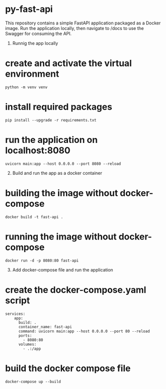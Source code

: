 # py-fast-api

This repository contains a simple FastAPI application packaged as a Docker image.
Run the application locally, then navigate to /docs to use the Swagger for consuming the API.


1. Runnig the app locally

# create and activate the virtual environment

``` python -m venv venv ```

# install required packages

``` pip install --upgrade -r requirements.txt ```

# run the application on localhost:8080

``` uvicorn main:app --host 0.0.0.0 --port 8080 --reload ```

2. Build and run the app as a docker container

# building the image without docker-compose
``` docker build -t fast-api . ```

# running the image without docker-compose
``` docker run -d -p 8080:80 fast-api ```

3. Add docker-compose file and run the application

# create the docker-compose.yaml script
```
services:
    app:
      build: .
      container_name: fast-api
      command: uvicorn main:app --host 0.0.0.0 --port 80 --reload
      ports: 
        - 8080:80
      volumes:
        - .:/app
```

# build the docker compose file

``` docker-compose up --build ```